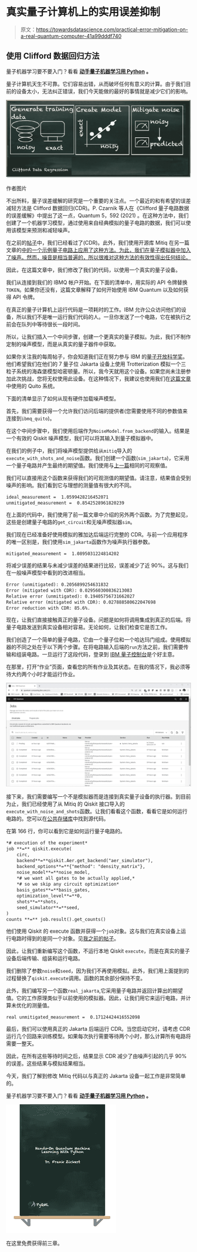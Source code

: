 # 真实量子计算机上的实用误差抑制

> 原文：<https://towardsdatascience.com/practical-error-mitigation-on-a-real-quantum-computer-41a99dddf740>

## 使用 Clifford 数据回归方法

量子机器学习要不要入门？看看 [**动手量子机器学习用 Python**](https://www.pyqml.com/page?ref=medium_realmitiq&dest=/) **。**

量子计算机天生不可靠。它们容易出错，从而破坏任何有意义的计算。由于我们目前的设备太小，无法纠正错误，我们今天能做的最好的事情就是减少它们的影响。

![](img/124ee6b0337a7fb88b847776d63497d3.png)

作者图片

不出所料，量子误差缓解的研究是一个重要的关注点。一个最近的和有希望的误差减轻方法是 Clifford 数据回归(CDR)。P. Czarnik 等人在《Clifford 量子电路数据的误差缓解》中提出了这一点，Quantum 5，592 (2021) 。在这种方法中，我们创建了一个机器学习模型，通过使用来自经典模拟的量子电路的数据，我们可以使用该模型来预测和减轻噪声。

在之前的[帖子](https://pyqml.medium.com/mitigating-quantum-errors-using-clifford-data-regression-98ab663bf4c6)中，我们已经看过了(CDR)。此外，我们使用开源库 Mitiq 在另一篇文章的[中的一个示例量子电路上应用了这种方法。为此，我们在量子模拟器中加入了噪声。然而，噪音是相当普遍的，所以很难对这种方法的有效性得出任何结论。](/how-to-implement-quantum-error-mitigation-with-qiskit-and-mitiq-e2f6a933619c)

因此，在这篇文章中，我们修改了我们的代码，以使用一个真实的量子设备。

我们从连接到我们的 IBMQ 帐户开始。在下面的清单中，用实际的 API 令牌替换`TOKEN`。如果你还没有，这篇文章解释了如何开始使用 IBM Quantum 以及如何获得 API 令牌。

在真正的量子计算机上运行代码是一项耗时的工作。IBM 允许公众访问他们的设备，所以我们不是唯一运行我们代码的人。一旦你发送了一个电路，它在被执行之前会在队列中等待很长一段时间。

所以，让我们插入一个中间步骤，创建一个更真实的量子模拟。为此，我们不制作定制的噪声模型，而是从真实的量子器件中获取。

如果你关注我的每周帖子，你会知道我们正在努力参与 IBM 的[量子开放科学奖](https://research.ibm.com/blog/quantum-open-science-prize)。他们希望我们在他们的 7 量子位 Jakarta 设备上使用 Trotterization 模拟一个三粒子系统的海森堡模型哈密顿量。所以，我今天就用这个设备。如果您尚未注册参加此次挑战，您将无权使用此设备。在这种情况下，我建议也使用我们在[这篇文章](/how-to-run-code-on-a-real-quantum-computer-c1fc61ff5b4)中使用的 Quito 系统。

下面的清单显示了如何从现有硬件加载噪声模型。

首先，我们需要获得一个允许我们访问后端的提供者(您需要使用不同的参数值来连接到`ibmq_quito`)。

在这个中间步骤中，我们使用后端作为`NoiseModel.from_backend`的输入。结果是一个有效的 Qiskit 噪声模型，我们可以将其输入到量子模拟器中。

在我们的例子中，我们将噪声模型提供给从`mitiq`导入的`execute_with_shots_and_noise`函数。我们创建一个函数(`sim_jakarta`)，它采用一个量子电路并产生最终的期望值。我们使用与[上一篇](/how-to-implement-quantum-error-mitigation-with-qiskit-and-mitiq-e2f6a933619c)相同的可观察值。

我们可以直接用这个函数来获得我们的可观测值的期望值。请注意，结果值会受到噪声的影响。我们看到它与理想的测量值有很大的不同。

```
ideal_measurement =  1.0599428216452071
unmitigated_measurement =  0.8542528961820239
```

在上面的代码中，我们使用了前一篇文章中介绍的另外两个函数。为了完整起见，这些是创建量子电路的`get_circuit`和无噪声模拟器`sim`。

我们现在已经准备好使用模拟的雅加达后端运行完整的 CDR。与前一个应用程序的唯一区别是，我们使用`sim_jakarta`函数作为噪声执行器参数。

```
mitigated_measurement =  1.0895031224814202
```

将减少误差的结果与未减少误差的结果进行比较，误差减少了近 90%。这与我们在一般噪声模型中看到的改进相当。

```
Error (unmitigated): 0.2056899254631832
Error (mitigated with CDR): 0.029560300836213083
Relative error (unmitigated): 0.19405756731662027
Relative error (mitigated with CDR): 0.027888580622047698
Error reduction with CDR: 85.6%.
```

现在，让我们直接接触真正的量子设备。问题是如何将调用集成到真正的后端。将量子电路发送到真实设备相对容易。无论如何，让我们检查它是否工作。

我们创造了一个简单的量子电路，它由一个量子位和一个哈达玛门组成。使用模拟器的不同之处在于以下两个步骤。在将电路输入后端的`run`方法之前，我们需要传输和组装电路。一旦运行了这段代码，登录到 [IBM 量子控制台](https://quantum-computing.ibm.com/)是个好主意。

在那里，打开“作业”页面，查看您的所有作业及其状态。在我的情况下，我必须等待大约两个小时才能运行作业。

![](img/bc79c1ece25e2e9da73126da99118f3c.png)

接下来，我们需要编写一个不是模拟器而是连接到真实量子设备的执行器。到目前为止，我们已经使用了从 Mitiq 的 Qiskit 接口导入的`execute_with_noise_and_shots`函数。让我们看看这个函数，看看它是如何运行电路的。您可以在[公共存储库](https://github.com/unitaryfund/mitiq/blob/master/mitiq/interface/mitiq_qiskit/qiskit_utils.py)中找到源代码。

在第 166 行，你可以看到它是如何运行量子电路的。

```
*# execution of the experiment*
job **=** qiskit.execute(
    circ,
    backend**=**qiskit.Aer.get_backend("aer_simulator"),
    backend_options**=**{"method": "density_matrix"},
    noise_model**=**noise_model,
    *# we want all gates to be actually applied,*
    *# so we skip any circuit optimization*
    basis_gates**=**basis_gates,
    optimization_level**=**0,
    shots**=**shots,
    seed_simulator**=**seed,
)
counts **=** job.result().get_counts()
```

他们使用 Qiskit 的 execute 函数并获得一个`job`对象。这与我们在真实设备上运行电路时得到的是同一个对象。见[我之前的帖子](/how-to-run-code-on-a-real-quantum-computer-c1fc61ff5b4)。

因此，让我们重新编写这个函数，不运行本地 Qiskit `execute`，而是在真实的量子设备后端传输、组装和运行电路。

我们删除了参数`noise`和`seed`，因为我们不再使用模拟。此外，我们用上面提到的过程替换了`qiskit.execute`调用。函数的其余部分保持不变。

此外，我们编写另一个函数`real_jakarta`,它采用量子电路并返回计算出的期望值。它的工作原理类似于以前使用的模拟器。因此，让我们用它来运行电路，并计算未优化的测量值。

```
real unmitigated_measurement =  0.17124424416552098
```

最后，我们可以使用真正的 Jakarta 后端运行 CDR。当您启动它时，请考虑 CDR 运行几个回路来训练模型。如果每次执行需要等待两个小时，那么计算所有电路将需要一整天。

因此，在所有这些等待时间之后，结果显示 CDR 减少了由噪声引起的几乎 90%的误差。这些结果与模拟结果相当。

今天，我们了解到修改 Mitiq 代码以与真正的 Jakarta 设备一起工作是非常简单的。

量子机器学习要不要入门？看看 [**动手量子机器学习用 Python**](https://www.pyqml.com/page?ref=medium_realmitiq&dest=/) **。**

![](img/c3892c668b9d47f57e47f1e6d80af7b6.png)

在这里免费获得前三章。
